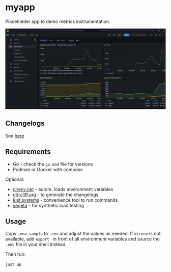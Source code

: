 # myapp

Placeholder app to demo metrics instrumentation.

![Screenshot of a Grafana dashboard.](./docs/static/grafana.png)

## Changelogs

See [here](./docs/CHANGELOG.md)

## Requirements

- Go - check the `go.mod` file for versions
- Podman or Docker with compose

Optional:

- [direnv.net](https://github.com/direnv/direnv) - autom. loads environment variables 
- [git-cliff.org](https://github.com/orhun/git-cliff) - to generate the changelogs
- [just.systems](https://github.com/casey/just) - convenience tool to run commands
- [vegeta](https://github.com/tsenart/vegeta) - for synthetic load testing

## Usage

Copy `.env.sample` to `.env` and adjust the values as needed. If `direnv` is
not available, add `export ` in front of all environment variables and source
the `.env` file in your shell instead.

Then run:

`just up`
